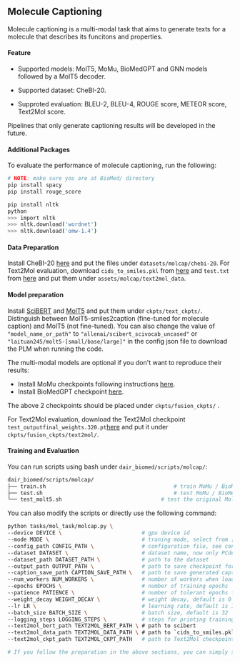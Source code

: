 ##  Molecule Captioning
Molecule captioning is a multi-modal task that aims to generate texts for a molecule that describes its funcitons and properties.  

#### Feature

- Supported models: MolT5, MoMu, BioMedGPT and GNN models followed by a MolT5 decoder. 

- Supported dataset: CheBI-20.

- Supproted evaluation: BLEU-2, BLEU-4, ROUGE score, METEOR score, Text2Mol score.

Pipelines that only generate captioning results will be developed in the future.

#### Additional Packages

To evaluate the performance of molecule captioning, run the following:

```bash
# NOTE: make sure you are at BioMed/ directory
pip install spacy
pip install rouge_score

pip install nltk
python
>>> import nltk
>>> nltk.download('wordnet')
>>> nltk.download('omw-1.4')
```

#### Data Preparation

Install CheBI-20 [here](https://github.com/blender-nlp/MolT5/tree/main/ChEBI-20_data) and put the files under `datasets/molcap/chebi-20`.  For Text2Mol evaluation, download `cids_to_smiles.pkl` from [here](https://uofi.box.com/v/MolT5-cid-to-smiles) and `test.txt` from [here](https://github.com/blender-nlp/MolT5/tree/main/evaluation/text2mol_data) and put them under `assets/molcap/text2mol_data`.

#### Model preparation
Install [SciBERT](https://huggingface.co/allenai/scibert_scivocab_uncased) and [MolT5](https://huggingface.co/laituan245) and put them under `ckpts/text_ckpts/`. Distinguish between MolT5-smiles2caption (fine-tuned for molecule caption) and MolT5 (not fine-tuned). You can also change the value of `"model_name_or_path"` to `"allenai/scibert_scivocab_uncased"` or `"laituan245/molt5-[small/base/large]"` in the config json file to download the PLM when running the code.

The multi-modal models are optional if you don't want to reproduce their results:

- Install MoMu checkpoints following instructions [here](https://github.com/ddz16/MoMu).
- Install BioMedGPT checkpoint [here]().

The above 2 checkpoints should be placed under `ckpts/fusion_ckpts/` .

For Text2Mol evaluation, download the Text2Mol checkpoint `test_outputfinal_weights.320.pt`[here](https://uofi.box.com/s/es16alnhzfy1hpagf55fu48k49f8n29x) and put it under `ckpts/fusion_ckpts/text2mol/`.

#### Training and Evaluation

You can run scripts using bash under `dair_biomed/scripts/molcap/`:

```bash
dair_biomed/scripts/molcap/
├── train.sh										# train MoMu / BioMedGPT enhanced MolT5 model
├── test.sh											# test MoMu / BioMedGPT enhanced MolT5 model
└── test_molt5.sh								# test the original MolT5 model
```

You can also modify the scripts or directly use the following command:

```bash
python tasks/mol_task/molcap.py \
--device DEVICE \                         # gpu device id
--mode MODE \                             # traning mode, select from [train, test, traintest]
--config_path CONFIG_PATH \               # configuration file, see configs/mtr/ for more details
--dataset DATASET \                       # dataset name, now only PCdes is available
--dataset_path DATASET_PATH \             # path to the dataset
--output_path OUTPUT_PATH \               # path to save checkpoint for training
--caption_save_path CAPTION_SAVE_PATH \   # path to save generated captions
--num_workers NUM_WORKERS \               # number of workers when loading data
--epochs EPOCHS \                         # number of training epochs
--patience PATIENCE \                     # number of tolerant epochs for early-stopping
--weight_decay WEIGHT_DECAY \             # weight decay, default is 0
--lr LR \                                 # learning rate, default is 1e-4
--batch_size BATCH_SIZE \                 # batch size, default is 32
--logging_steps LOGGING_STEPS \           # steps for printing training information
--text2mol_bert_path TEXT2MOL_BERT_PATH \ # path to scibert
--text2mol_data_path TEXT2MOL_DATA_PATH \ # path to `cids_to_smiles.pkl`
--text2mol_ckpt_path TEXT2MOL_CKPT_PATH   # path to Text2Mol checkpoint

# If you follow the preparation in the above sections, you can simply set text2mol arguments to default values.
```

